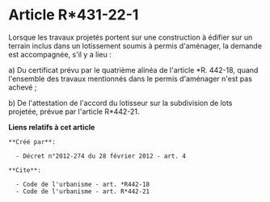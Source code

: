# Article R*431-22-1

Lorsque les travaux projetés portent sur une construction à édifier sur un terrain inclus dans un lotissement soumis à permis
d'aménager, la demande est accompagnée, s'il y a lieu : 

a) Du certificat prévu par le quatrième alinéa de l'article *R. 442-18, quand l'ensemble des travaux mentionnés dans le
permis d'aménager n'est pas achevé ; 

b) De l'attestation de l'accord du lotisseur sur la subdivision de lots projetée, prévue par l'article R*442-21.

**Liens relatifs à cet article**

	**Créé par**:

	  - Décret n°2012-274 du 28 février 2012 - art. 4

	**Cite**:

	  - Code de l'urbanisme - art. *R442-18
	  - Code de l'urbanisme - art. R*442-21
